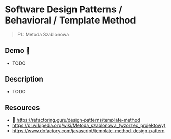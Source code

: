 # Software Design Patterns / Behavioral / Template Method

> PL: Metoda Szablonowa

## Demo 🎉

* TODO

## Description

* TODO

## Resources

* 🚀 <https://refactoring.guru/design-patterns/template-method>
* <https://pl.wikipedia.org/wiki/Metoda_szablonowa_(wzorzec_projektowy)>
* <https://www.dofactory.com/javascript/template-method-design-pattern>
